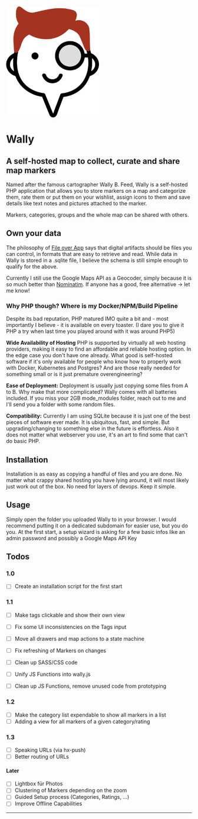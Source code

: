 ![Wally Logo](/assets/images/logo.png)

# Wally
## A self-hosted map to collect, curate and share map markers

Named after the famous cartographer Wally B. Feed, Wally is a self-hosted PHP application that allows you to store markers on a map and categorize them, rate them or put them on your wishlist, assign icons to them and save details like text notes and pictures attached to the marker.

Markers, categories, groups and the whole map can be shared with others.


## Own your data

The philosophy of [File over App](https://stephango.com/file-over-app) says that digital artifacts should be files you can control, in formats that are easy to retrieve and read.
While data in Wally is stored in a .sqlite file, I believe the schema is still simple enough to qualify for the above.

Currently I still use the Google Maps API as a Geocoder, simply because it is so much better than [Nominatim](https://nominatim.org/). If anyone has a good, free alternative -> let me know!


### Why PHP though? Where is my Docker/NPM/Build Pipeline

Despite its bad reputation, PHP matured IMO quite a bit and - most importantly I believe - it is available on every toaster.
(I dare you to give it PHP a try when last time you played around with it was around PHP5)

**Wide Availability of Hosting**
PHP is supported by virtually all web hosting providers, making it easy to find an affordable and reliable hosting option. In the edge case you don't have one already.
What good is self-hosted software if it's only available for people who know how to properly work with Docker, Kubernetes and Postgres? And are those really needed for something small or is it just premature overengineering?

**Ease of Deployment:**
Deployment is usually just copying some files from A to B. Why make that more complicated? Wally comes with all batteries included. If you miss your 2GB mode_modules folder, reach out to me and I'll send you a folder with some random files.

**Compatibility:**
Currently I am using SQLite because it is just one of the best pieces of software ever made. It is ubiquitous, fast, and simple. But upgrading/changing to something else in the future is effortless.
Also it does not matter what webserver you use, it's an art to find some that can't do basic PHP.


## Installation

Installation is as easy as copying a handful of files and you are done.
No matter what crappy shared hosting you have lying around, it will most likely just work out of the box.
No need for layers of devops. Keep it simple.


## Usage

Simply open the folder you uploaded Wally to in your browser. I would recommend putting it on a dedicated subdomain for easier use, but you do you.
At the first start, a setup wizard is asking for a few basic infos like an admin password and possibly a Google Maps API Key


## Todos

### 1.0

- [ ] Create an installation script for the first start

### 1.1

- [ ] Make tags clickable and show their own view
- [ ] Fix some UI inconsistencies on the Tags input

- [ ] Move all drawers and map actions to a state machine
- [ ] Fix refreshing of Markers on changes

- [ ] Clean up SASS/CSS code
- [ ] Unify JS Functions into wally.js
- [ ] Clean up JS Functions, remove unused code from prototyping


### 1.2

- [ ] Make the category list expendable to show all markers in a list
- [ ] Adding a view for all markers of a given category/rating

### 1.3

- [ ] Speaking URLs (via hx-push)
- [ ] Better routing of URLs

#### Later

- [ ] Lightbox für Photos
- [ ] Clustering of Markers depending on the zoom
- [ ] Guided Setup process (Categories, Ratings, ...)
- [ ] Improve Offline Capabilities

---
